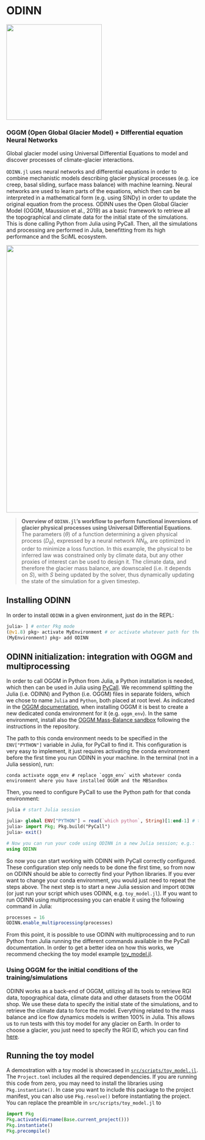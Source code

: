 # ODINN

<!---
[![Stable](https://img.shields.io/badge/docs-stable-blue.svg)](https://JordiBolibar.github.io/ODINN.jl/stable)
[![Dev](https://img.shields.io/badge/docs-dev-blue.svg)](https://JordiBolibar.github.io/ODINN.jl/dev)
[![Build Status](https://github.com/JordiBolibar/ODINN.jl/actions/workflows/CI.yml/badge.svg?branch=main)](https://github.com/JordiBolibar/ODINN.jl/actions/workflows/CI.yml?query=branch%3Amain)
[![Build Status](https://travis-ci.com/JordiBolibar/ODINN.jl.svg?branch=main)](https://travis-ci.com/JordiBolibar/ODINN.jl)
[![Coverage](https://codecov.io/gh/JordiBolibar/ODINN.jl/branch/main/graph/badge.svg)](https://codecov.io/gh/JordiBolibar/ODINN.jl)
-->

<img src="https://github.com/ODINN-SciML/odinn_toy/blob/main/plots/ODINN_logo_final.png" width="250">

### OGGM (Open Global Glacier Model) + DIfferential equation Neural Networks

Global glacier model using Universal Differential Equations to model and discover processes of climate-glacier interactions.  

`ODINN.jl` uses neural networks and differential equations in order to combine mechanistic models describing glacier physical processes (e.g. ice creep, basal sliding, surface mass balance) with machine learning. Neural networks are used to learn parts of the equations, which then can be interpreted in a mathematical form (e.g. using SINDy) in order to update the original equation from the process. ODINN uses the Open Global Glacier Model (OGGM, Maussion et al., 2019) as a basic framework to retrieve all the topographical and climate data for the initial state of the simulations. This is done calling Python from Julia using PyCall. Then, all the simulations and processing are performed in Julia, benefitting from its high performance and the SciML ecosystem. 

<center><img src="https://github.com/ODINN-SciML/odinn_toy/blob/main/plots/overview_figure.png" width="700"></center>

> **Overview of `ODINN.jl`’s workflow to perform functional inversions of glacier physical processes using Universal Differential Equations**. The parameters ($θ$) of a function determining a given physical process ($D_θ$), expressed by a neural network $NN_θ$, are optimized in order to minimize a loss function. In this example, the physical to be inferred law was constrained only by climate data, but any other proxies of interest can be used to design it. The climate data, and therefore the glacier mass balance, are downscaled (i.e. it depends on $S$), with $S$ being updated by the solver, thus dynamically updating the state of the simulation for a given timestep.

## Installing ODINN

In order to install `ODINN` in a given environment, just do in the REPL:
```julia
julia> ] # enter Pkg mode
(@v1.8) pkg> activate MyEnvironment # or activate whatever path for the Julia environment
(MyEnvironment) pkg> add ODINN
```

## ODINN initialization: integration with OGGM and multiprocessing

In order to call OGGM in Python from Julia, a Python installation is needed, which then can be used in Julia using [PyCall](https://github.com/JuliaPy/PyCall.jl). We recommend splitting the Julia (i.e. ODINN) and Python (i.e. OGGM) files in separate folders, which we chose to name `Julia` and `Python`, both placed at root level. As indicated in the [OGGM documentation](https://docs.oggm.org/en/stable/installing-oggm.html), when installing OGGM it is best to create a new dedicated conda environment for it (e.g. `oggm_env`). In the same environment, install also the [OGGM Mass-Balance sandbox](https://github.com/OGGM/massbalance-sandbox) following the instructions in the repository.

The path to this conda environment needs to be specified in the `ENV["PYTHON"]` variable in Julia, for PyCall to find it. This configuration is very easy to implement, it just requires activating the conda environment before the first time you run ODINN in your machine. In the terminal (not in a Julia session), run:

```
conda activate oggm_env # replace `oggm_env` with whatever conda environment where you have installed OGGM and the MBSandbox
```

Then, you need to configure PyCall to use the Python path for that conda environment:

```julia
julia # start Julia session

julia> global ENV["PYTHON"] = read(`which python`, String)[1:end-1] # trim backspace
julia> import Pkg; Pkg.build("PyCall")
julia> exit()

# Now you can run your code using ODINN in a new Julia session; e.g.:
using ODINN
```

So now you can start working with ODINN with PyCall correctly configured. These configuration step only needs to be done the first time, so from now on ODINN should be able to correctly find your Python libraries. If you ever want to change your conda environment, you would just need to repeat the steps above. The next step is to start a new Julia session and import `ODINN` (or just run your script which uses ODINN, e.g. `toy_model.jl`). If you want to run ODINN using multiprocessing you can enable it using the following command in Julia:

```julia
processes = 16
ODINN.enable_multiprocessing(processes)
```

From this point, it is possible to use ODINN with multiprocessing and to run Python from Julia running the different commands available in the PyCall documentation. In order to get a better idea on how this works, we recommend checking the toy model example [toy_model.jl](https://github.com/ODINN-SciML/ODINN/blob/main/src/scripts/toy_model.jl). 

### Using OGGM for the initial conditions of the training/simulations

ODINN works as a back-end of OGGM, utilizing all its tools to retrieve RGI data, topographical data, climate data and other datasets from the OGGM shop. We use these data to specify the initial state of the simulations, and to retrieve the climate data to force the model. Everything related to the mass balance and ice flow dynamics models is written 100% in Julia. This allows us to run tests with this toy model for any glacier on Earth. In order to choose a glacier, you just need to specify the RGI ID, which you can find [here](https://www.glims.org/maps/glims). 

## Running the toy model

A demostration with a toy model is showcased in [`src/scripts/toy_model.jl`](https://github.com/ODINN-SciML/ODINN.jl/blob/main/scripts/toy_model.jl). The `Project.toml` includes all the required dependencies. If you are running this code from zero, you may need to install the libraries using `Pkg.instantiate()`. In case you want to include this package to the project manifest, you can also use `Pkg.resolve()` before instantiating the project. You can replace the preamble in `src/scripts/toy_model.jl` to 

```julia
import Pkg
Pkg.activate(dirname(Base.current_project()))
Pkg.instantiate()
Pkg.precompile()
```
